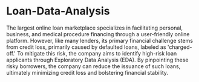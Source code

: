# Loan-Data-Analysis
The largest online loan marketplace specializes in facilitating personal, business, and medical procedure financing through a user-friendly online platform. However, like many lenders, its primary financial challenge stems from credit loss, primarily caused by defaulted loans, labeled as 'charged-off.' To mitigate this risk, the company aims to identify high-risk loan applicants through Exploratory Data Analysis (EDA). By pinpointing these risky borrowers, the company can reduce the issuance of such loans, ultimately minimizing credit loss and bolstering financial stability.
